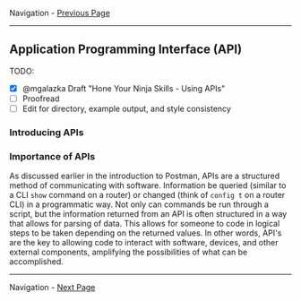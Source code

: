 Navigation - [Previous Page](LTRDEV-1100-03-Hone.md)

---

## Application Programming Interface (API)

TODO:

- [x] @mgalazka Draft "Hone Your Ninja Skills - Using APIs"
- [ ] Proofread
- [ ] Edit for directory, example output, and style consistency

### Introducing APIs

### Importance of APIs

As discussed earlier in the introduction to Postman, APIs are a structured method of communicating with software. 
Information be queried (similar to a CLI `show` command on a router) or changed (think of `config t` on a router CLI)
in a programmatic way. Not only can commands be run through a script, but the information returned from an API is 
often structured in a way that allows for parsing of data. This allows for someone to code in logical steps to be 
taken depending on the returned values. In other words, API's are the key to allowing code to interact with 
software, devices, and other external components, amplifying the possibilities of what can be accomplished.

---

Navigation - [Next Page](LTRDEV-1100-03b-NETCONF.md)
